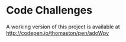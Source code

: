 # Code Challenges

A working version of this project is available at http://codepen.io/thomaston/pen/adoWpv

